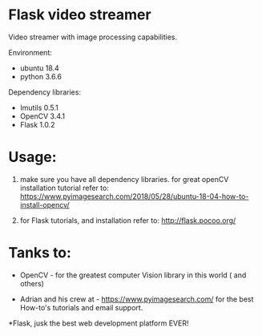 # Flask video streamer
Video streamer with image processing capabilities.


Environment:
* ubuntu 18.4
* python 3.6.6

Dependency libraries:
* Imutils 0.5.1
* OpenCV 3.4.1
* Flask 1.0.2


# Usage:

1. make sure you have all dependency libraries.
  for great openCV installation tutorial refer to:
  https://www.pyimagesearch.com/2018/05/28/ubuntu-18-04-how-to-install-opencv/

2. for Flask tutorials, and installation refer to:
  http://flask.pocoo.org/

# Tanks to:
* OpenCV - for the greatest computer Vision library in this world ( and others)

* Adrian and his crew at - https://www.pyimagesearch.com/ for the best How-to's tutorials
  and email support.
  
*Flask, jusk the best web development platform EVER!
